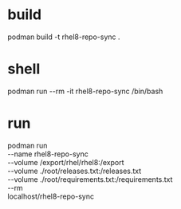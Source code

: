 # build
podman build -t rhel8-repo-sync .

# shell
podman run --rm -it rhel8-repo-sync /bin/bash

# run
podman run \
--name rhel8-repo-sync \
--volume /export/rhel/rhel8:/export \
--volume ./root/releases.txt:/releases.txt \
--volume ./root/requirements.txt:/requirements.txt \
--rm \
localhost/rhel8-repo-sync
